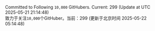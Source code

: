 Committed to Following `10,000` GitHubers. Current: <!-- FOLLOWING_COUNT -->299<!-- FOLLOWING_COUNT --> (Update at UTC <!-- LAST_UPDATED -->2025-05-21 21:14:48<!-- LAST_UPDATED -->)<br>
致力于关注`10,000`个GitHuber。当前：<!-- FOLLOWING_COUNT -->299<!-- FOLLOWING_COUNT --> (更新于北京时间 <!-- LAST_UPDATED_CST -->2025-05-22 05:14:48<!-- LAST_UPDATED_CST -->)
